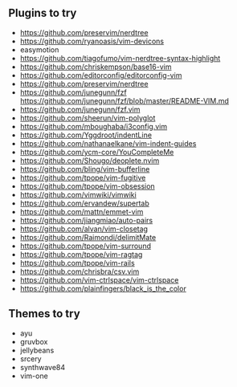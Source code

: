 ## Plugins to try

- <https://github.com/preservim/nerdtree>
- <https://github.com/ryanoasis/vim-devicons>
- easymotion
- <https://github.com/tiagofumo/vim-nerdtree-syntax-highlight>
- <https://github.com/chriskempson/base16-vim>
- <https://github.com/editorconfig/editorconfig-vim>
- <https://github.com/preservim/nerdtree>
- <https://github.com/junegunn/fzf> <https://github.com/junegunn/fzf/blob/master/README-VIM.md>
- <https://github.com/junegunn/fzf.vim>
- <https://github.com/sheerun/vim-polyglot>
- <https://github.com/mboughaba/i3config.vim>
- <https://github.com/Yggdroot/indentLine>
- <https://github.com/nathanaelkane/vim-indent-guides>
- <https://github.com/ycm-core/YouCompleteMe>
- <https://github.com/Shougo/deoplete.nvim>
- <https://github.com/bling/vim-bufferline>
- <https://github.com/tpope/vim-fugitive>
- <https://github.com/tpope/vim-obsession>
- <https://github.com/vimwiki/vimwiki>
- <https://github.com/ervandew/supertab>
- <https://github.com/mattn/emmet-vim>
- <https://github.com/jiangmiao/auto-pairs>
- <https://github.com/alvan/vim-closetag>
- <https://github.com/Raimondi/delimitMate>
- <https://github.com/tpope/vim-surround>
- <https://github.com/tpope/vim-ragtag>
- <https://github.com/tpope/vim-rails>
- <https://github.com/chrisbra/csv.vim>
- <https://github.com/vim-ctrlspace/vim-ctrlspace>
- <https://github.com/plainfingers/black_is_the_color>

## Themes to try

- ayu
- gruvbox
- jellybeans
- srcery
- synthwave84
- vim-one
